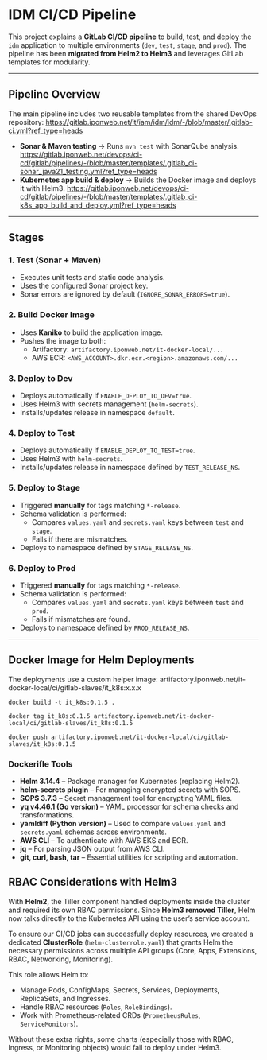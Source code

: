 # IDM CI/CD Pipeline

This project explains a **GitLab CI/CD pipeline** to build, test, and deploy the `idm` application to multiple environments (`dev`, `test`, `stage`, and `prod`).
The pipeline has been **migrated from Helm2 to Helm3** and leverages GitLab templates for modularity.

---

## Pipeline Overview

The main pipeline includes two reusable templates from the shared DevOps repository:
https://gitlab.iponweb.net/it/iam/idm/idm/-/blob/master/.gitlab-ci.yml?ref_type=heads

- **Sonar & Maven testing** → Runs `mvn test` with SonarQube analysis.
https://gitlab.iponweb.net/devops/ci-cd/gitlab/pipelines/-/blob/master/templates/.gitlab_ci-sonar_java21_testing.yml?ref_type=heads
- **Kubernetes app build & deploy** → Builds the Docker image and deploys it with Helm3.
https://gitlab.iponweb.net/devops/ci-cd/gitlab/pipelines/-/blob/master/templates/.gitlab_ci-k8s_app_build_and_deploy.yml?ref_type=heads
---

## Stages

### 1. Test (Sonar + Maven)
- Executes unit tests and static code analysis.
- Uses the configured Sonar project key.
- Sonar errors are ignored by default (`IGNORE_SONAR_ERRORS=true`).

### 2. Build Docker Image
- Uses **Kaniko** to build the application image.
- Pushes the image to both:
  - Artifactory: `artifactory.iponweb.net/it-docker-local/...`
  - AWS ECR: `<AWS_ACCOUNT>.dkr.ecr.<region>.amazonaws.com/...`

### 3. Deploy to Dev
- Deploys automatically if `ENABLE_DEPLOY_TO_DEV=true`.
- Uses Helm3 with secrets management (`helm-secrets`).
- Installs/updates release in namespace `default`.

### 4. Deploy to Test
- Deploys automatically if `ENABLE_DEPLOY_TO_TEST=true`.
- Uses Helm3 with `helm-secrets`.
- Installs/updates release in namespace defined by `TEST_RELEASE_NS`.

### 5. Deploy to Stage
- Triggered **manually** for tags matching `*-release`.
- Schema validation is performed:
  - Compares `values.yaml` and `secrets.yaml` keys between `test` and `stage`.
  - Fails if there are mismatches.
- Deploys to namespace defined by `STAGE_RELEASE_NS`.

### 6. Deploy to Prod
- Triggered **manually** for tags matching `*-release`.
- Schema validation is performed:
  - Compares `values.yaml` and `secrets.yaml` keys between `test` and `prod`.
  - Fails if mismatches are found.
- Deploys to namespace defined by `PROD_RELEASE_NS`.

---

## Docker Image for Helm Deployments

The deployments use a custom helper image:
artifactory.iponweb.net/it-docker-local/ci/gitlab-slaves/it_k8s:x.x.x

```docker build -t it_k8s:0.1.5 .```

```docker tag it_k8s:0.1.5 artifactory.iponweb.net/it-docker-local/ci/gitlab-slaves/it_k8s:0.1.5```

```docker push artifactory.iponweb.net/it-docker-local/ci/gitlab-slaves/it_k8s:0.1.5```

### Dockerifle Tools

- **Helm 3.14.4** – Package manager for Kubernetes (replacing Helm2).
- **helm-secrets plugin** – For managing encrypted secrets with SOPS.
- **SOPS 3.7.3** – Secret management tool for encrypting YAML files.
- **yq v4.46.1 (Go version)** – YAML processor for schema checks and transformations.
- **yamldiff (Python version)** – Used to compare `values.yaml` and `secrets.yaml` schemas across environments.
- **AWS CLI** – To authenticate with AWS EKS and ECR.
- **jq** – For parsing JSON output from AWS CLI.
- **git, curl, bash, tar** – Essential utilities for scripting and automation.

## RBAC Considerations with Helm3

With **Helm2**, the Tiller component handled deployments inside the cluster and required its own RBAC permissions.
Since **Helm3 removed Tiller**, Helm now talks directly to the Kubernetes API using the user’s service account.

To ensure our CI/CD jobs can successfully deploy resources, we created a dedicated **ClusterRole** (`helm-clusterrole.yaml`) that grants Helm the necessary permissions across multiple API groups (Core, Apps, Extensions, RBAC, Networking, Monitoring).

This role allows Helm to:
- Manage Pods, ConfigMaps, Secrets, Services, Deployments, ReplicaSets, and Ingresses.
- Handle RBAC resources (`Roles`, `RoleBindings`).
- Work with Prometheus-related CRDs (`PrometheusRules`, `ServiceMonitors`).

Without these extra rights, some charts (especially those with RBAC, Ingress, or Monitoring objects) would fail to deploy under Helm3.
